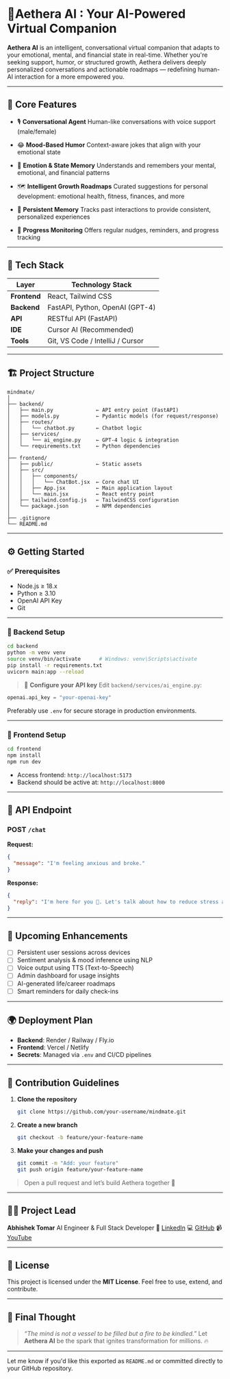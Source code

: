 # 🧠Aethera AI : Your AI-Powered Virtual Companion

**Aethera AI** is an intelligent, conversational virtual companion that adapts to your emotional, mental, and financial state in real-time. Whether you're seeking support, humor, or structured growth, Aethera delivers deeply personalized conversations and actionable roadmaps — redefining human-AI interaction for a more empowered you.

---

## 🌟 Core Features

* 🎙️ **Conversational Agent**
  Human-like conversations with voice support (male/female)

* 😂 **Mood-Based Humor**
  Context-aware jokes that align with your emotional state

* 🧠 **Emotion & State Memory**
  Understands and remembers your mental, emotional, and financial patterns

* 🗺️ **Intelligent Growth Roadmaps**
  Curated suggestions for personal development: emotional health, fitness, finances, and more

* 🧾 **Persistent Memory**
  Tracks past interactions to provide consistent, personalized experiences

* 🎯 **Progress Monitoring**
  Offers regular nudges, reminders, and progress tracking

---

## 🚀 Tech Stack

| Layer        | Technology Stack                 |
| ------------ | -------------------------------- |
| **Frontend** | React, Tailwind CSS              |
| **Backend**  | FastAPI, Python, OpenAI (GPT-4)  |
| **API**      | RESTful API (FastAPI)            |
| **IDE**      | Cursor AI (Recommended)          |
| **Tools**    | Git, VS Code / IntelliJ / Cursor |

---

## 🏗️ Project Structure

```
mindmate/
│
├── backend/                 
│   ├── main.py              ← API entry point (FastAPI)
│   ├── models.py            ← Pydantic models (for request/response)
│   ├── routes/
│   │   └── chatbot.py       ← Chatbot logic
│   ├── services/
│   │   └── ai_engine.py     ← GPT-4 logic & integration
│   └── requirements.txt     ← Python dependencies
│
├── frontend/                
│   ├── public/              ← Static assets
│   ├── src/
│   │   ├── components/
│   │   │   └── ChatBot.jsx  ← Core chat UI
│   │   ├── App.jsx          ← Main application layout
│   │   └── main.jsx         ← React entry point
│   ├── tailwind.config.js   ← TailwindCSS configuration
│   └── package.json         ← NPM dependencies
│
├── .gitignore
└── README.md
```

---

## ⚙️ Getting Started

### ✅ Prerequisites

* Node.js ≥ 18.x
* Python ≥ 3.10
* OpenAI API Key
* Git

---

### 🔧 Backend Setup

```bash
cd backend
python -m venv venv
source venv/bin/activate      # Windows: venv\Scripts\activate
pip install -r requirements.txt
uvicorn main:app --reload
```

> 🔐 **Configure your API key**
> Edit `backend/services/ai_engine.py`:

```python
openai.api_key = "your-openai-key"
```

Preferably use `.env` for secure storage in production environments.

---

### 🎨 Frontend Setup

```bash
cd frontend
npm install
npm run dev
```

* Access frontend: `http://localhost:5173`
* Backend should be active at: `http://localhost:8000`

---

## 📡 API Endpoint

### POST `/chat`

**Request:**

```json
{
  "message": "I'm feeling anxious and broke."
}
```

**Response:**

```json
{
  "reply": "I'm here for you 💙. Let's talk about how to reduce stress and start building financial independence..."
}
```

---

## 🧠 Upcoming Enhancements

* [ ] Persistent user sessions across devices
* [ ] Sentiment analysis & mood inference using NLP
* [ ] Voice output using TTS (Text-to-Speech)
* [ ] Admin dashboard for usage insights
* [ ] AI-generated life/career roadmaps
* [ ] Smart reminders for daily check-ins

---

## 🌍 Deployment Plan

* **Backend**: Render / Railway / Fly.io
* **Frontend**: Vercel / Netlify
* **Secrets**: Managed via `.env` and CI/CD pipelines

---

## 🤝 Contribution Guidelines

1. **Clone the repository**

   ```bash
   git clone https://github.com/your-username/mindmate.git
   ```

2. **Create a new branch**

   ```bash
   git checkout -b feature/your-feature-name
   ```

3. **Make your changes and push**

   ```bash
   git commit -m "Add: your feature"
   git push origin feature/your-feature-name
   ```

> Open a pull request and let’s build Aethera together 🚀

---

## 👨‍💻 Project Lead

**Abhishek Tomar**
AI Engineer & Full Stack Developer
🔗 [LinkedIn](https://www.linkedin.com/in/abhishek-tomar-7aa29127b)
💻 [GitHub](https://github.com/Abhishek-09-Tomar)
📹 [YouTube](https://www.youtube.com/@i_am_abhishek_tomar)

---

## 📜 License

This project is licensed under the **MIT License**.
Feel free to use, extend, and contribute.

---

## 💬 Final Thought

> *“The mind is not a vessel to be filled but a fire to be kindled.”*
> Let **Aethera AI** be the spark that ignites transformation for millions. 🔥

---

Let me know if you'd like this exported as `README.md` or committed directly to your GitHub repository.
